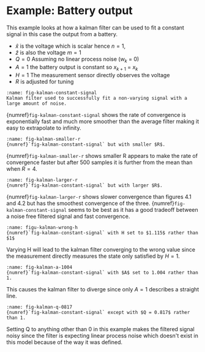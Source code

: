 # Example: Battery output

This example looks at how a kalman filter can be used to fit a constant signal in this case the output from a battery.
- $\hat{x}$ is the voltage which is scalar hence $n = 1$, 
- $\hat{z}$ is also the voltage $m=1$
- $Q = 0$ Assuming no linear process noise ($w_k$ = 0) 
- $A=1$ the battery output is constant so $x_{k+1}$ = $x_k$
- $H = 1$ The measurement sensor directly observes the voltage
- $R$ is adjusted for tuning

```{figure} image-2.png
:name: fig-kalman-constant-signal
Kalman filter used to successfully fit a non-varying signal with a large amount of noise.
```
{numref}`fig-kalman-constant-signal` shows the rate of convergence is exponentially fast and much more smoother than the average filter making it easy to extrapolate to infinity.

```{figure} image-3.png
:name: fig-kalman-smaller-r
{numref}`fig-kalman-constant-signal` but with smaller $R$.
```

{numref}`fig-kalman-smaller-r` shows smaller R appears to make the rate of convergence faster but after 500 samples it is further from the mean than when $R=4$.

```{figure} image-4.png
:name: fig-kalman-larger-r
{numref}`fig-kalman-constant-signal` but with larger $R$.
```

{numref}`fig-kalman-larger-r` shows slower convergence than figures 4.1 and 4.2 but has the smoothest convergence of the three. {numref}`fig-kalman-constant-signal` seems to be best as it has a good tradeoff between a noise free filtered signal and fast convergence.

```{figure} image-5.png
:name: figu-kalman-wrong-h
{numref}`fig-kalman-constant-signal` with H set to $1.115$ rather than $1$
```

Varying H will lead to the kalman filter converging to the wrong value since the measurement directly measures the state only satisfied by $H = 1$.

```{figure} image-6.png
:name: fig-kalman-a-1004
{numref}`fig-kalman-constant-signal` with $A$ set to 1.004 rather than 1.
```

This causes the kalman filter to diverge since only $A=1$ describes a straight line.
```{figure} image-7.png
:name: fig-kalman-q-0817
{numref}`fig-kalman-constant-signal` except with $Q = 0.817$ rather than 1.
```
Setting Q to anything other than $0$ in this example makes the filtered signal noisy since the filter is expecting linear process noise which doesn't exist in this model because of the way it was defined.